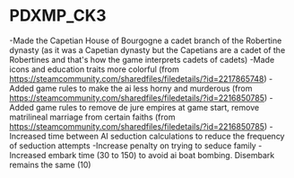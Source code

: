 # PDXMP_CK3

-Made the Capetian House of Bourgogne a cadet branch of the Robertine dynasty (as it was a Capetian dynasty but the Capetians are a cadet of the Robertines and that's how the game interprets cadets of cadets)
-Made icons and education traits more colorful (from https://steamcommunity.com/sharedfiles/filedetails/?id=2217865748)
-Added game rules to make the ai less horny and murderous (from https://steamcommunity.com/sharedfiles/filedetails/?id=2216850785)
-Added game rules to remove de jure empires at game start, remove matrilineal marriage from certain faiths (from https://steamcommunity.com/sharedfiles/filedetails/?id=2216850785)
-Increased time between AI seduction calculations to reduce the frequency of seduction attempts
-Increase penalty on trying to seduce family
-Increased embark time (30 to 150) to avoid ai boat bombing. Disembark remains the same (10)
